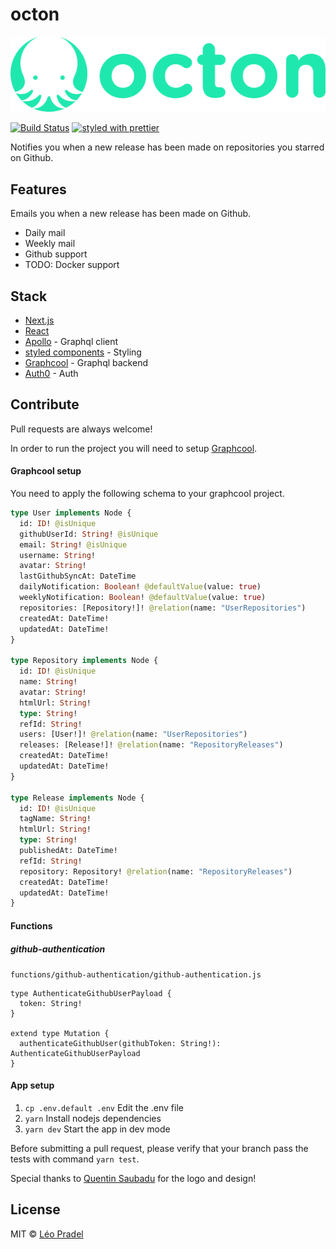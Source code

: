 # octon

<p align="center">
  <img src="client/static/img/logo.png" alt="Octon logo">
</p>

[![Build Status](https://travis-ci.org/pradel/octon.svg?branch=master)](https://travis-ci.org/pradel/octon)
[![styled with prettier](https://img.shields.io/badge/styled_with-prettier-ff69b4.svg)](https://github.com/prettier/prettier)

Notifies you when a new release has been made on repositories you starred on Github.

## Features

Emails you when a new release has been made on Github.
- Daily mail
- Weekly mail
- Github support
- TODO: Docker support

## Stack

- [Next.js](https://github.com/zeit/next.js)
- [React](https://facebook.github.io/react)
- [Apollo](http://www.apollostack.com) - Graphql client
- [styled components](https://www.styled-components.com/) - Styling
- [Graphcool](https://www.graph.cool) - Graphql backend
- [Auth0](http://auth0.com/) - Auth

## Contribute

Pull requests are always welcome!

In order to run the project you will need to setup [Graphcool](https://www.graph.cool/).

#### Graphcool setup

You need to apply the following schema to your graphcool project.

```graphql
type User implements Node {
  id: ID! @isUnique
  githubUserId: String! @isUnique
  email: String! @isUnique
  username: String!
  avatar: String!
  lastGithubSyncAt: DateTime
  dailyNotification: Boolean! @defaultValue(value: true)
  weeklyNotification: Boolean! @defaultValue(value: true)
  repositories: [Repository!]! @relation(name: "UserRepositories")
  createdAt: DateTime!
  updatedAt: DateTime!
}

type Repository implements Node {
  id: ID! @isUnique
  name: String!
  avatar: String!
  htmlUrl: String!
  type: String!
  refId: String!
  users: [User!]! @relation(name: "UserRepositories")
  releases: [Release!]! @relation(name: "RepositoryReleases")
  createdAt: DateTime!
  updatedAt: DateTime!
}

type Release implements Node {
  id: ID! @isUnique
  tagName: String!
  htmlUrl: String!
  type: String!
  publishedAt: DateTime!
  refId: String!
  repository: Repository! @relation(name: "RepositoryReleases")
  createdAt: DateTime!
  updatedAt: DateTime!
}
```

#### Functions

##### github-authentication

`functions/github-authentication/github-authentication.js`

```
type AuthenticateGithubUserPayload {
  token: String!
}

extend type Mutation {
  authenticateGithubUser(githubToken: String!): AuthenticateGithubUserPayload
}
```

#### App setup

1. `cp .env.default .env` Edit the .env file
2. `yarn` Install nodejs dependencies
3. `yarn dev` Start the app in dev mode

Before submitting a pull request, please verify that your branch pass the tests with command `yarn test`.

Special thanks to [Quentin Saubadu](https://www.facebook.com/quentinsaubadu) for the logo and design!

## License
MIT © [Léo Pradel](https://github.com/pradel)

